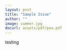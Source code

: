 ```yaml
---
layout: post
title: "Sample Issue"
author: ""
image: summer.jpg
docurl: assets/pdf/pea.pdf
---
```


testing
